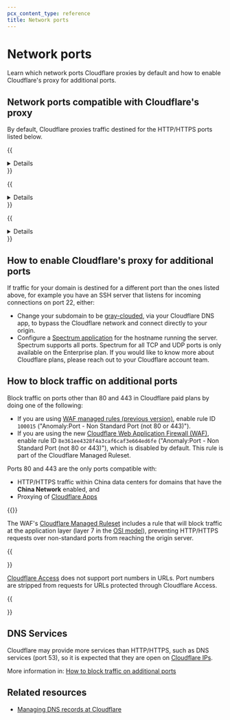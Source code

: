 ```yaml
---
pcx_content_type: reference
title: Network ports
---
```


# Network ports

Learn which network ports Cloudflare proxies by default and how to enable Cloudflare's proxy for additional ports.

## Network ports compatible with Cloudflare's proxy

By default, Cloudflare proxies traffic destined for the HTTP/HTTPS ports listed below.

{{<details header="HTTP ports supported by Cloudflare">}}

- 80
- 8080
- 8880
- 2052
- 2082
- 2086
- 2095

{{</details>}}

{{<details header="HTTPS ports supported by Cloudflare">}}

- 443
- 2053
- 2083
- 2087
- 2096
- 8443

{{</details>}}

{{<details header="Ports supported by Cloudflare, but with caching disabled">}}

- 2052
- 2053
- 2082
- 2083
- 2086
- 2087
- 2095
- 2096
- 8880
- 8443

{{</details>}}

## How to enable Cloudflare's proxy for additional ports

If traffic for your domain is destined for a different port than the ones listed above, for example you have an SSH server that listens for incoming connections on port 22, either:

- Change your subdomain to be [gray-clouded](/dns/manage-dns-records/reference/proxied-dns-records/), via your Cloudflare DNS app, to bypass the Cloudflare network and connect directly to your origin.
- Configure a [Spectrum application](/spectrum/get-started/) for the hostname running the server. Spectrum supports all ports. Spectrum for all TCP and UDP ports is only available on the Enterprise plan. If you would like to know more about Cloudflare plans, please reach out to your Cloudflare account team.

## How to block traffic on additional ports

Block traffic on ports other than 80 and 443 in Cloudflare paid plans by doing one of the following:

- If you are using [WAF managed rules (previous version)](/waf/reference/legacy/old-waf-managed-rules/), enable rule ID `100015` ("Anomaly:Port - Non Standard Port (not 80 or 443)").
- If you are using the new [Cloudflare Web Application Firewall (WAF)](/waf/), enable rule ID `8e361ee4328f4a3caf6caf3e664ed6fe` ("Anomaly:Port - Non Standard Port (not 80 or 443)"), which is disabled by default. This rule is part of the Cloudflare Managed Ruleset.

Ports 80 and 443 are the only ports compatible with:

- HTTP/HTTPS traffic within China data centers for domains that have the **China Network** enabled, and
- Proxying of [Cloudflare Apps](https://cloudflareapps.com/apps/developer/docs/getting-started)

{{<render file="_open-ports-blocked-traffic.md" productFolder="waf" >}}

The WAF's [Cloudflare Managed Ruleset](/waf/managed-rules/reference/cloudflare-managed-ruleset/) includes a rule that will block traffic at the application layer (layer 7 in the [OSI model](https://www.cloudflare.com/learning/ddos/glossary/open-systems-interconnection-model-osi/)), preventing HTTP/HTTPS requests over non-standard ports from reaching the origin server.

{{<Aside type="note">}}

[Cloudflare Access](/cloudflare-one/) does not support port numbers in URLs. Port numbers are stripped from requests for URLs protected through Cloudflare Access.

{{</Aside>}}

## DNS Services

Cloudflare may provide more services than HTTP/HTTPS, such as DNS services (port 53), so it is expected that they are open on [Cloudflare IPs](https://www.cloudflare.com/ips).

More information in: [​​How to block traffic on additional ports](https://developers.cloudflare.com/fundamentals/get-started/reference/network-ports/#how-to-block-traffic-on-additional-ports)


## Related resources

- [Managing DNS records at Cloudflare](/dns/manage-dns-records/how-to/create-dns-records/)
